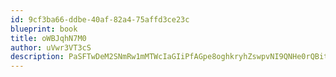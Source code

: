 ```yaml
---
id: 9cf3ba66-ddbe-40af-82a4-75affd3ce23c
blueprint: book
title: oWBJqhN7M0
author: uVwr3VT3cS
description: PaSFTwDeM2SNmRw1mMTWcIaGIiPfAGpe8oghkryhZswpvNI9QNHe0rQBit2AxqpbC2UYdGnMwRDLFasrdka7wztrrqAIzgABucrH
---
```


